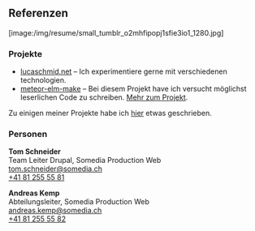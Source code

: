 ## Referenzen

[image:/img/resume/small_tumblr_o2mhfipopj1sfie3io1_1280.jpg]

### Projekte

* [lucaschmid.net](https://github.com/Kriegslustig/lucaschmid.net) – Ich experimentiere gerne mit verschiedenen technologien.
* [meteor-elm-make](https://github.com/Kriegslustig/meteor-elm-make) – Bei diesem Projekt have ich versucht möglichst leserlichen Code zu schreiben. [Mehr zum Projekt](https://lucaschmid.net/projects#theelmmakemeteorpackage).

Zu einigen meiner Projekte habe ich [hier](https://lucaschmid.net/projects) etwas geschrieben.

### Personen

**Tom Schneider**<br />
Team Leiter Drupal, Somedia Production Web<br />
[tom.schneider@somedia.ch](mailto:tom.schneider@somedia.ch)<br />
[+41 81 255 55 81](tel:+41812555581)

**Andreas Kemp**<br />
Abteilungsleiter, Somedia Production Web<br />
[andreas.kemp@somedia.ch](mailto:andreas.kemp@somedia.ch)<br />
[+41 81 255 55 82](tel:+41812555582)



